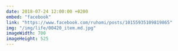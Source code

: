 ```yaml
---
date: 2018-07-24 12:00:00 +0200
embed: "facebook"
link: "https://www.facebook.com/ruhomi/posts/10155935109819865"
img: "/img/life/00420_item.md.jpg"
imageWidth: 700
imageHeight: 525
---
```

